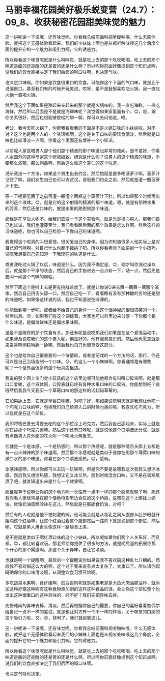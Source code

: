 # 马丽幸福花园美好极乐蜕变营（24.7）：09_8、收获秘密花园甜美味觉的魅力

这一讲呢讲一下说哦，还有味觉呢，你看我总结前面叫视听促味嗅，什么无感体验，就把这个无感体验看起来。我们的小妹妹上面也是从视听触味嗅这几个角度全面的提升它的一个魅力和吸引力啊，它的诱惑力。

所以你看这个味觉呢就是什么叫味觉，就是吃上去的那个吃吃喝喝，吃上去的那个味道是甜的还是酸的还是苦的还是什么啊？所以呢你前面好像提到这个知识点啊，说我们的饮食直接决定了我们后面的叫口味啊，也决定气味。

也决定口味啊。你如果是饮食很重口的饮食。可能你这个下面的气口味，就是比于说偏重口。甚至我们有的时候开玩笑说，哎呀，是不是我很喜欢吃火锅，我一直吃火锅一直喝火锅。

然后我这个下面如果是甜起来亲起来的那个就是火锅味的，我一直吃海鲜，一直吃海鲜，然后所以后面是不是就是海鲜味呢？我觉得如果家里面有个。😊，呃，跟你关系很好，然后也很能够放松的聊一聊。你可以去问他说，哎。

老公，我今天吃火锅了，你帮我看看我的下面是不是火锅口味的小妹妹啦，对不对？这个也是两个人的一个笑话嘛啊，这个是关于口味的要饮食清淡，然后就是口味也比较清淡一点啊，你看这个里面还有增补一个小知识。

以前呢人家说嗯男人那个他们那个精液的那个味道也非常的难闻，是不是好，你看人家国外的这种专家这个研究细致，研究是什么呢？说男人的这个精液的味道，不要那么浓郁，那么刺鼻啊，然后这么像这个杏仁的这个味道。

说研究出一个方法，如果这个男生出去约会，然后她就是要多喝菠萝汁啊，菠萝汁记住了啊，我们女生自己也可以去试试，说哦我们约会之前，然后就是灌一瓶菠萝汁下去。

等一下呢要见面了之前再灌一瓶灌个两瓶这个菠萝汁下肚，所以如果那个时候再出来的这个液体。😊，就是它的这个射精的精液的那个味道，嗯，就是有那种水果的芳香，然后还是口味的，就是水果的甜甜的那个味道。

那我是在享受人呢不。给我们去做一下这个实验呢，就是光是操心男人，那我们自己也试试，我们也灌菠萝汁。我们看看瞧后面的那个效果是怎么样啊。然后这样的话味道呢，你也可以自己检验一下你自己的味道啊。

我觉得这个呢真的叫很爱惜，很关爱自己的身体。因为你知道很多人他实际上是对自己的气味啊，对自己什么也都不接纳了吧。所以你看老师下面讲到一个小技巧，说嗯我想要自己先知道一下我现在的味道是什么。

或者我吃过火锅了以后，味道是什么。因为我不确定是。😊，刚才叫你洗过澡以后，就是那个干净的状态，然后自己的手指进去一点点转一下，站一点，然后先是要闻一闻这个气味的嘛哈。

然后下面这个是听上去是更有挑战难度了。就是让你说O进去蘸一蘸蘸一蘸那个液体，然后自己用舌头舔一口，然后自己吃一下，看看瞧有没有那种酸的苦的还是甜的味道吧。如果像这样说的话，我也不知道说在听课的。

你能做到哪一步吧，或者给不给自己的身体一一次这个很神秘的很很搞笑的一个。然后以后。😊，如果我们有这个训练营，大家也可以群里边来分享一下你那个是什么味道，是偏海鲜味还是偏水果味啊。

是是不是跟你的那个饮食有关。那还有呢是说哎那我们如果是在这个爱情运动中，如果涉及说哎我们的这个男人呢，他蛮好的，他有服务意识的。然后他也愿意就是来亲亲啊闻稳呐舔一舔哪。然后我也自己也很享受这部分。

这个也是给你自己很重要的一个催情啊，或者是前戏的一个方法的话，那行，你还可以是自己当场炮制一个口味。😊，的这么一个小妹妹啊，你看通常是有哪些呢？一个是外面很多的这个玩具店里边。

我说的那个网上专门卖小玩具的这个店里边呢可能他都会有叫叫口胶液啊，就是那口口爱嘛，这个液体啊，口胶液就已经有各种水果口味的口胶液。你能想到吧？说哦然后我我今天我买一个草莓口味的那这样的话起码草莓的。

它如果舔上去，它就是草莓口味嘛，对吧？好，那如果说嗯明天就是我想让他吃一个巧克力口味的啊，包括我们自己给男人口的时候也是的嘛，我喜欢吃巧克力，所以我就是在这个部位。

我即将嘴巴要去清要去吃的这个部位涂上巧克力，然后我自己舔起来，实际上就是你在舔那个巧克力酱嘛。然后这个还有口味呢，就是说他这个口嚼液还分成，就是有点像男人在外面的花火叫一个叫冰火两重天。

它就是一个是冰感，一个是热感的。所以那个热感呢，就是那种嗯舌头舔上去都是有一点火辣辣的那个味道啊，然后那个冰感呢就是类似于说你在用那个薄荷口味的漱口水的那个味道。你看它那个口嚼液感热。😊，感啊。

冰感辣感啊，所以你都可以去玩一玩嘛啊，但是你不要是说嗯我这次我我又想涂冰感，然后我又想涂热感，我想让它又冰又热，那到时候混合口味，又不是在调鸡尾酒了吧，就谁知道出来是什么一个效果啊。

而且呢等于说啊让你的这个地方呢一次性有一点不一样的那个感觉就够了啊，那还有你看人家经常是在那个情色电影里边会玩的这个桥段，说嗯在这个上面抹上奶油，就像奶油蛋糕涂抹在这儿，然后就是在那舔食奶油，对吧？

然后有的人呢就是他不怕刺激的啊，他可能会就是从妆乳之间从腹部从肚脐眼就开始滴这个红酒嘛，让这个红酒沿着这个腹部然后一路向下就是滴到这个部位，然后呢，哎就是男人用舌头像这样一路舔食上来。

是不是就是类似于啊红酒口味的这个小妹妹，所以呢如果你们两个人关系好，而且都。😊，都比较喜欢玩。那老师给你提供了很多的方法，就是呃尽量的拓展你那个开心的那个渠道啊。那这个关于异味，要让它清淡。

也就是啊一个提醒啊，最后的一个提醒说你如果说我不喜欢搞这种乱七八糟的。然后我不喜欢搞这么大的啊，这个对于我来说有点太复杂了，太重口了。所以请你起码确保你的口味清淡啊，从调整饮食习惯开始啊。

多吃蔬菜水果啊，食纤维啊，然后否则呢就是如果老是是大鱼大肉油腻油炸，就添加这种好像这种呃有这种食物添加剂的这样这种食品的话，会让你这个部位整个也发出这种很重口的这种异味的，好不好？我们先把异味去掉。

先把难闻的异味去掉，清淡，然后再根据你自己的需要，你自己的喜好看看瞧偶尔给自己一点不一样的尝试，就是也让对方有一个不一样的体验，关于味觉的口感的这个吸引力啦，又。😊，获利了，我们就讲到这儿。

这一讲呢讲一下说哦，还有味觉呢，你看我总结前面叫视听触味嗅，什么无感体验，就把这个无感体验看起来我们的小妹妹上面也是从视听处味嗅这几个角度，全面的提升它的一个魅力和吸引力啊，它的诱惑力。

所以你看这个味觉呢就是什么叫味觉，就是吃上去的那个吃吃喝喝，吃上去的那个味道是甜的还是酸的还是苦的还是什么啊。所以呢你前面好像提到这个知识点啊，说我们的饮食直接决定了我们后面的叫口味啊。

也决定气味也决定。